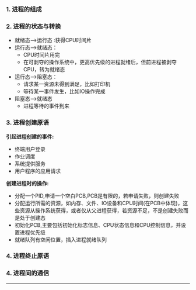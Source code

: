 ### 1. 进程的组成

### 2. 进程的状态与转换



- 就绪态-->运行态 :获得CPU时间片
- 运行态-->就绪态：
  - CPU时间片用完
  - 在可剥夺的操作系统中，更高优先级的进程就绪后，但前进程被剥夺CPU，转为就绪态
- 运行态-->阻塞态：
  - 请求某一资源未得到满足，比如打印机
  - 等待某一事件发生，比如IO操作完成
- 阻塞态-->就绪态
  - 进程等待的事件到来

### 3. 进程创建原语



**引起进程创建的事件:**

- 终端用户登录
- 作业调度
- 系统提供服务
- 用户程序的应用请求



**创建进程时的操作:**

- 分配一个PID,申请一个空白PCB,PCB是有限的，若申请失败，则创建失败
- 分配运行所需的资源，如内存、文件、IO设备和CPU时间(在PCB中体现)，这些资源从操作系统获得，或者仅从父进程获得，若资源不足，不是创建失败而是处于创建态
- 初始化PCB,主要包括初始化标志信息、CPU状态信息和CPU控制信息，并设置进程优先级
- 就绪队列有空闲位置，插入进程就绪队列



### 4. 进程终止原语





### 4. 进程间的通信



---

